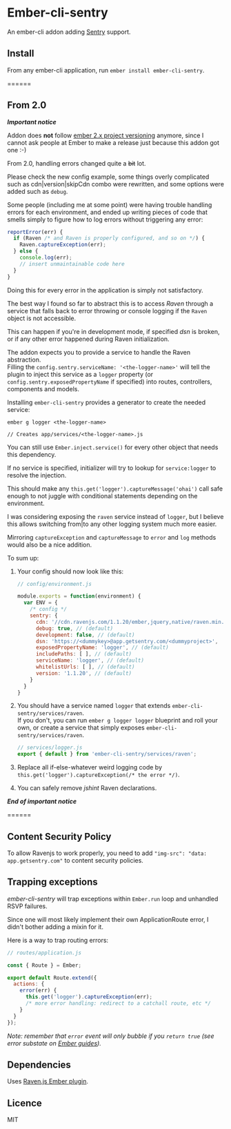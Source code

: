 Ember-cli-sentry
================

An ember-cli addon adding [Sentry](https://www.getsentry.com) support.

## Install

From any ember-cli application, run `ember install ember-cli-sentry`.

======

## From 2.0

_**Important notice**_

Addon does **not** follow [ember 2.x project versioning](http://emberjs.com/blog/2015/06/16/ember-project-at-2-0.html) anymore, since I cannot ask people at Ember to make a release just because this addon got one :-)

From 2.0, handling errors changed quite a <del>bit</del> lot.

Please check the new config example, some things overly complicated such as cdn|version|skipCdn combo were rewritten, and some options were added such as `debug`.

Some people (including me at some point) were having trouble handling errors for each environment, and ended up writing pieces of code that smells simply to figure how to log errors without triggering any error:

```javascript
reportError(err) {
  if (Raven /* and Raven is properly configured, and so on */) {
    Raven.captureException(err);
  } else {
    console.log(err);
    // insert unmaintainable code here
  }
}
```

Doing this for every error in the application is simply not satisfactory.

The best way I found so far to abstract this is to access _Raven_ through a service that falls back to error throwing or console logging if the `Raven` object is not accessible.

This can happen if you're in development mode, if specified _dsn_ is broken, or if any other error happened during Raven initialization.

The addon expects you to provide a service to handle the Raven abstraction.  
Filling the `config.sentry.serviceName: '<the-logger-name>'` will tell the plugin to inject this service as a `logger` property (or `config.sentry.exposedPropertyName` if specified) into routes, controllers, components and models.

Installing `ember-cli-sentry` provides a generator to create the needed service:

```
ember g logger <the-logger-name>

// Creates app/services/<the-logger-name>.js
```

You can still use `Ember.inject.service()` for every other object that needs this dependency.

If no service is specified, initializer will try to lookup for `service:logger` to resolve the injection.

This should make any `this.get('logger').captureMessage('ohai')` call safe enough to not juggle with conditional statements depending on the environment.

I was considering exposing the `raven` service instead of `logger`, but I believe this allows switching from|to any other logging system much more easier.

Mirroring `captureException` and `captureMessage` to `error` and `log` methods would also be a nice addition.

To sum up:

1.  Your config should now look like this:

    ```javascript
    // config/environment.js

    module.exports = function(environment) {
      var ENV = {
        /* config */
        sentry: {
          cdn: '//cdn.ravenjs.com/1.1.20/ember,jquery,native/raven.min.js',
          debug: true, // (default)
          development: false, // (default)
          dsn: 'https://<dummykey>@app.getsentry.com/<dummyproject>',
          exposedPropertyName: 'logger', // (default)
          includePaths: [ ], // (default)
          serviceName: 'logger', // (default)
          whitelistUrls: [ ], // (default)
          version: '1.1.20', // (default)
        }
      }
    }
    ```

2.  You should have a service named `logger` that extends `ember-cli-sentry/services/raven`.  
    If you don't, you can run `ember g logger logger` blueprint and roll your own, or create a service that simply exposes `ember-cli-sentry/services/raven`.

    ```javascript
    // services/logger.js
    export { default } from 'ember-cli-sentry/services/raven';
    ```

3.  Replace all if-else-whatever weird logging code by `this.get('logger').captureException(/* the error */)`.

4.  You can safely remove _jshint_ Raven declarations.

_**End of important notice**_

======

## Content Security Policy

To allow Ravenjs to work properly, you need to add `"img-src": "data: app.getsentry.com"` to content security policies.

## Trapping exceptions

_ember-cli-sentry_ will trap exceptions within `Ember.run` loop and unhandled RSVP failures.

Since one will most likely implement their own ApplicationRoute error, I didn't bother adding a mixin for it.

Here is a way to trap routing errors:

```javascript
// routes/application.js

const { Route } = Ember;

export default Route.extend({
  actions: {
    error(err) {
      this.get('logger').captureException(err);
      /* more error handling: redirect to a catchall route, etc */
    }
  }
});
```

*Note: remember that `error` event will only bubble if you `return true` (see error substate on [Ember guides](http://guides.emberjs.com/v1.13.0/routing/loading-and-error-substates/)).*

## Dependencies

Uses [Raven.js Ember plugin](https://github.com/getsentry/raven-js).

## Licence

MIT
